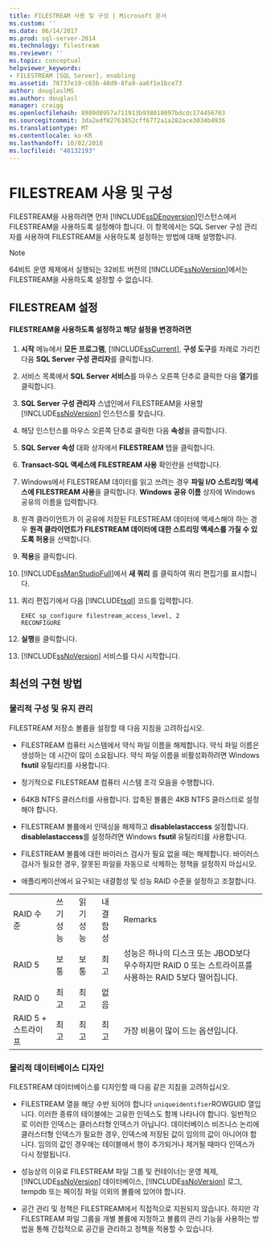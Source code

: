 ```yaml
---
title: FILESTREAM 사용 및 구성 | Microsoft 문서
ms.custom: ''
ms.date: 06/14/2017
ms.prod: sql-server-2014
ms.technology: filestream
ms.reviewer: ''
ms.topic: conceptual
helpviewer_keywords:
- FILESTREAM [SQL Server], enabling
ms.assetid: 78737e19-c65b-48d9-8fa9-aa6f1e1bce73
author: douglaslMS
ms.author: douglasl
manager: craigg
ms.openlocfilehash: 8980d8957a711913b938018097bdcdc174456703
ms.sourcegitcommit: 3da2edf82763852cff6772a1a282ace3034b4936
ms.translationtype: MT
ms.contentlocale: ko-KR
ms.lasthandoff: 10/02/2018
ms.locfileid: "48132193"
---
```

# <a name="enable-and-configure-filestream"></a>FILESTREAM 사용 및 구성
  FILESTREAM을 사용하려면 먼저 [!INCLUDE[ssDEnoversion](../../includes/ssdenoversion-md.md)]인스턴스에서 FILESTREAM을 사용하도록 설정해야 합니다. 이 항목에서는 SQL Server 구성 관리자를 사용하여 FILESTREAM을 사용하도록 설정하는 방법에 대해 설명합니다.  
  
> [!NOTE]  
>  64비트 운영 체제에서 실행되는 32비트 버전의 [!INCLUDE[ssNoVersion](../../includes/ssnoversion-md.md)]에서는 FILESTREAM을 사용하도록 설정할 수 없습니다.  
  
##  <a name="enabling"></a> FILESTREAM 설정  
  
#### <a name="to-enable-and-change-filestream-settings"></a>FILESTREAM을 사용하도록 설정하고 해당 설정을 변경하려면  
  
1.  **시작** 메뉴에서 **모든 프로그램**, [!INCLUDE[ssCurrent](../../includes/sscurrent-md.md)], **구성 도구**를 차례로 가리킨 다음 **SQL Server 구성 관리자**를 클릭합니다.  
  
2.  서비스 목록에서 **SQL Server 서비스**를 마우스 오른쪽 단추로 클릭한 다음 **열기**를 클릭합니다.  
  
3.  **SQL Server 구성 관리자** 스냅인에서 FILESTREAM을 사용할 [!INCLUDE[ssNoVersion](../../includes/ssnoversion-md.md)] 인스턴스를 찾습니다.  
  
4.  해당 인스턴스를 마우스 오른쪽 단추로 클릭한 다음 **속성**을 클릭합니다.  
  
5.  **SQL Server 속성** 대화 상자에서 **FILESTREAM** 탭을 클릭합니다.  
  
6.  **Transact-SQL 액세스에 FILESTREAM 사용** 확인란을 선택합니다.  
  
7.  Windows에서 FILESTREAM 데이터를 읽고 쓰려는 경우 **파일 I/O 스트리밍 액세스에 FILESTREAM 사용**을 클릭합니다. **Windows 공유 이름** 상자에 Windows 공유의 이름을 입력합니다.  
  
8.  원격 클라이언트가 이 공유에 저장된 FILESTREAM 데이터에 액세스해야 하는 경우 **원격 클라이언트가 FILESTREAM 데이터에 대한 스트리밍 액세스를 가질 수 있도록 허용**을 선택합니다.  
  
9. **적용**을 클릭합니다.  
  
10. [!INCLUDE[ssManStudioFull](../../includes/ssmanstudiofull-md.md)]에서 **새 쿼리** 를 클릭하여 쿼리 편집기를 표시합니다.  
  
11. 쿼리 편집기에서 다음 [!INCLUDE[tsql](../../includes/tsql-md.md)] 코드를 입력합니다.  
  
    ```tsql  
    EXEC sp_configure filestream_access_level, 2  
    RECONFIGURE  
    ```  
  
12. **실행**을 클릭합니다.  
  
13. [!INCLUDE[ssNoVersion](../../includes/ssnoversion-md.md)] 서비스를 다시 시작합니다.  
  

  
##  <a name="best"></a> 최선의 구현 방법  
  
###  <a name="config"></a> 물리적 구성 및 유지 관리  
 FILESTREAM 저장소 볼륨을 설정할 때 다음 지침을 고려하십시오.  
  
-   FILESTREAM 컴퓨터 시스템에서 약식 파일 이름을 해제합니다. 약식 파일 이름은 생성하는 데 시간이 많이 소요됩니다. 약식 파일 이름을 비활성화하려면 Windows **fsutil** 유틸리티를 사용합니다.  
  
-   정기적으로 FILESTREAM 컴퓨터 시스템 조각 모음을 수행합니다.  
  
-   64KB NTFS 클러스터를 사용합니다. 압축된 볼륨은 4KB NTFS 클러스터로 설정해야 합니다.  
  
-   FILESTREAM 볼륨에서 인덱싱을 해제하고 **disablelastaccess** 설정합니다. **disablelastaccess**를 설정하려면 Windows **fsutil** 유틸리티를 사용합니다.  
  
-   FILESTREAM 볼륨에 대한 바이러스 검사가 필요 없을 때는 해제합니다. 바이러스 검사가 필요한 경우, 잘못된 파일을 자동으로 삭제하는 정책을 설정하지 마십시오.  
  
-   애플리케이션에서 요구되는 내결함성 및 성능 RAID 수준을 설정하고 조절합니다.  
  
||||||  
|-|-|-|-|-|  
|RAID 수준|쓰기 성능|읽기 성능|내결함성|Remarks|  
|RAID 5|보통|보통|최고|성능은 하나의 디스크 또는 JBOD보다 우수하지만 RAID 0 또는 스트라이프를 사용하는 RAID 5보다 떨어집니다.|  
|RAID 0|최고|최고|없음||  
|RAID 5 + 스트라이프|최고|최고|최고|가장 비용이 많이 드는 옵션입니다.|  
  

  
###  <a name="database"></a> 물리적 데이터베이스 디자인  
 FILESTREAM 데이터베이스를 디자인할 때 다음 같은 지침을 고려하십시오.  
  
-   FILESTREAM 열을 해당 수반 되어야 합니다 `uniqueidentifier`ROWGUID 열입니다. 이러한 종류의 테이블에는 고유한 인덱스도 함께 나타나야 합니다. 일반적으로 이러한 인덱스는 클러스터형 인덱스가 아닙니다. 데이터베이스 비즈니스 논리에 클러스터형 인덱스가 필요한 경우, 인덱스에 저장된 값이 임의의 값이 아니어야 합니다. 임의의 값인 경우에는 테이블에서 행이 추가되거나 제거될 때마다 인덱스가 다시 정렬됩니다.  
  
-   성능상의 이유로 FILESTREAM 파일 그룹 및 컨테이너는 운영 체제, [!INCLUDE[ssNoVersion](../../includes/ssnoversion-md.md)] 데이터베이스, [!INCLUDE[ssNoVersion](../../includes/ssnoversion-md.md)] 로그, tempdb 또는 페이징 파일 이외의 볼륨에 있어야 합니다.  
  
-   공간 관리 및 정책은 FILESTREAM에서 직접적으로 지원되지 않습니다. 하지만 각 FILESTREAM 파일 그룹을 개별 볼륨에 지정하고 볼륨의 관리 기능을 사용하는 방법을 통해 간접적으로 공간을 관리하고 정책을 적용할 수 있습니다.  
  
  
